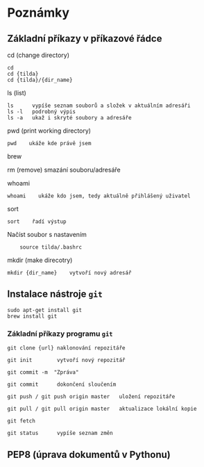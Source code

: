
# Poznámky

## Základní příkazy v příkazové řádce

cd (change directory)

    cd
    cd {tilda} 
    cd {tilda}/{dir_name}

ls (list)

    ls      vypíše seznam souborů a složek v aktuálním adresáři
    ls -l   podrobný výpis
    ls -a   ukaž i skryté soubory a adresáře

pwd (print working directory)

    pwd    ukáže kde právě jsem

brew	

rm (remove)	smazání souboru/adresáře

whoami 

    whoami    ukáže kdo jsem, tedy aktuálně přihlášený uživatel

sort 

    sort    řadí výstup 

Načíst soubor s nastavením
        
        source tilda/.bashrc

mkdir (make direcotry)
    
    mkdir {dir_name}	vytvoří nový adresář


## Instalace nástroje `git` 

    sudo apt-get install git 
    brew install git

### Základní příkazy programu `git`

    git clone {url}	naklonování repozitáře

    git init		vytvoří nový repozitář

	git commit -m  "Zpráva"

	git commit		dokončení sloučením

	git push / git push origin master	uložení repozitáře

	git pull / git pull origin master	aktualizace lokální kopie

	git fetch		

	git status		vypíše seznam změn


## PEP8 (úprava dokumentů v Pythonu)

